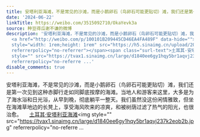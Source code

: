```yaml
---
title: 安塔利亚海滩，不是常见的沙滩，而是小鹅卵石（鸟卵石可能更贴切）滩，我们还是第一次见到这种赤脚行走如同脚底按摩的海滩。当地人和游客来这里，大多是为了海水...
date: '2024-06-22'
linkTitle: https://weibo.com/3515092710/OkaYevk3a
source: 种豆得瓜谢不谦的微博
description: '安塔利亚海滩，不是常见的沙滩，而是小鹅卵石（鸟卵石可能更贴切）滩，我们还是第一次见到这种赤脚行走如同脚底按摩的海滩。当地人和游客来这里，大多是为了海水浴和日光浴，从早到晚，彻底躺平一整天。我们虽然没这份闲情雅致，但坐在海滩草地边的长凳上，享受海风吹来的凉爽，和被树荫过滤了热气的阳光，也很治愈。
  <a href="http://weibo.com/p/100101B209445CD46EA4FA489F" data-hide=""><span class="url-icon"><img
  style="width: 1rem;height: 1rem" src="https://h5.sinaimg.cn/upload/2015/09/25/3/timeline_card_small_location_default.png"
  referrerpolicy="no-referrer"></span><span class="surl-text">土耳其·安塔利亚海滩</span></a><img
  style="" src="https://tvax1.sinaimg.cn/large/d1840ee6gy1hqy5br1aqvj237k2eob2b.jpg"
  referrerpolicy="no-referre ...'
disable_comments: true
---
```

安塔利亚海滩，不是常见的沙滩，而是小鹅卵石（鸟卵石可能更贴切）滩，我们还是第一次见到这种赤脚行走如同脚底按摩的海滩。当地人和游客来这里，大多是为了海水浴和日光浴，从早到晚，彻底躺平一整天。我们虽然没这份闲情雅致，但坐在海滩草地边的长凳上，享受海风吹来的凉爽，和被树荫过滤了热气的阳光，也很治愈。 <a href="http://weibo.com/p/100101B209445CD46EA4FA489F" data-hide=""><span class="url-icon"><img style="width: 1rem;height: 1rem" src="https://h5.sinaimg.cn/upload/2015/09/25/3/timeline_card_small_location_default.png" referrerpolicy="no-referrer"></span><span class="surl-text">土耳其·安塔利亚海滩</span></a><img style="" src="https://tvax1.sinaimg.cn/large/d1840ee6gy1hqy5br1aqvj237k2eob2b.jpg" referrerpolicy="no-referre ...